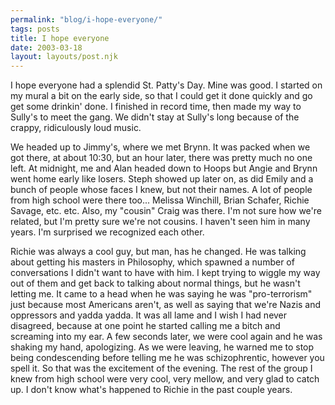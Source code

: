 ```yaml
---
permalink: "blog/i-hope-everyone/"
tags: posts
title: I hope everyone
date: 2003-03-18
layout: layouts/post.njk
---
```


I hope everyone had a splendid St. Patty's Day. Mine was good. I started on my mural a bit on the early side, so that I could get it done quickly and go get some drinkin' done. I finished in record time, then made my way to Sully's to meet the gang. We didn't stay at Sully's long because of the crappy, ridiculously loud music. 

We headed up to Jimmy's, where we met Brynn. It was packed when we got there, at about 10:30, but an hour later, there was pretty much no one left. At midnight, me and Alan headed down to Hoops but Angie and Brynn went home early like losers. Steph showed up later on, as did Emily and a bunch of people whose faces I knew, but not their names. A lot of people from high school were there too... Melissa Winchill, Brian Schafer, Richie Savage, etc. etc. Also, my "cousin" Craig was there. I'm not sure how we're related, but I'm pretty sure we're not cousins. I haven't seen him in many years. I'm surprised we recognized each other.

Richie was always a cool guy, but man, has he changed. He was talking about getting his masters in Philosophy, which spawned a number of conversations I didn't want to have with him. I kept trying to wiggle my way out of them and get back to talking about normal things, but he wasn't letting me. It came to a head when he was saying he was "pro-terrorism" just because most Americans aren't, as well as saying that we're Nazis and oppressors and yadda yadda. It was all lame and I wish I had never disagreed, because at one point he started calling me a bitch and screaming into my ear. A few seconds later, we were cool again and he was shaking my hand, apologizing. As we were leaving, he warned me to stop being condescending before telling me he was schizophrentic, however you spell it. So that was the excitement of the evening. The rest of the group I knew from high school were very cool, very mellow, and very glad to catch up. I don't know what's happened to Richie in the past couple years.